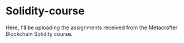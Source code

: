 # Solidity-course
Here, I'll be uploading the assignments received from the Metacrafter Blockchain Solidity course.
